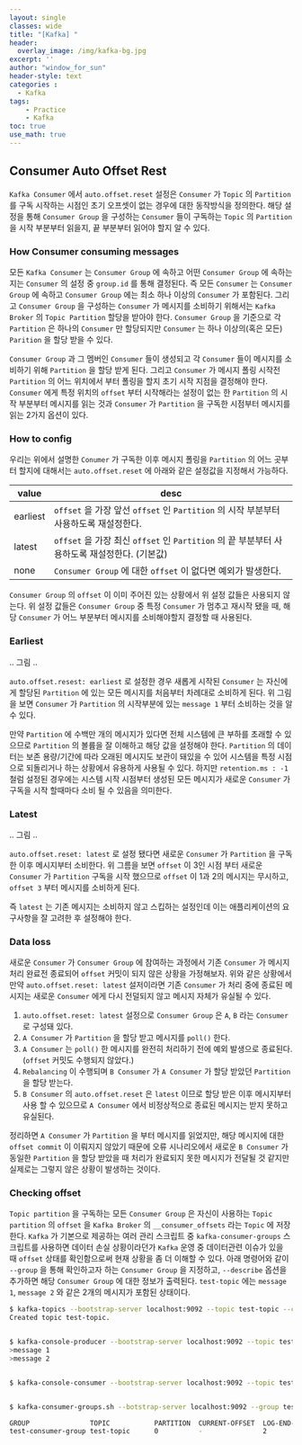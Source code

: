 ```yaml
--- 
layout: single
classes: wide
title: "[Kafka] "
header:
  overlay_image: /img/kafka-bg.jpg
excerpt: ''
author: "window_for_sun"
header-style: text
categories :
  - Kafka
tags:
    - Practice
    - Kafka
toc: true
use_math: true
---  
```


## Consumer Auto Offset Rest
`Kafka Consumer` 에서 `auto.offset.reset` 설정은 
`Consumer` 가 `Topic` 의 `Partition` 를 구독 시작하는 시점인 초기 오프셋이 없는 경우에 대한 동작방식을 정의한다. 
해당 설정을 통해 `Consumer Group` 을 구성하는 `Consumer` 들이 구독하는 `Topic` 의 `Partition` 을 시작 부분부터 읽을지, 
끝 부분부터 읽어야 할지 알 수 있다.  

### How Consumer consuming messages
모든 `Kafka Consumer` 는 `Consumer Group` 에 속하고 
어떤 `Consumer Group` 에 속하는지는 `Consumer` 의 설정 중 `group.id` 를 통해 결정된다. 
즉 모든 `Consumer` 는 `Consumer Group` 에 속하고 `Consumer Group` 에는 최소 하나 이상의 `Consumer` 가 포함된다. 
그리고 `Consumer Group` 을 구성하는 `Consumer` 가 메시지를 소비하기 위해서는 `Kafka Broker` 의 `Topic Partition` 할당을 받아야 한다. 
`Consumer Group` 을 기준으로 각 `Partition` 은 하나의 `Consumer` 만 할당되지만 `Consumer` 는 하나 이상의(혹은 모든) `Parition` 을 할당 받을 수 있다. 

`Consumer Group` 과 그 멤버인 `Consumer` 들이 생성되고 각 `Consumer` 들이 메시지를 소비하기 위해 `Partition` 을 할당 받게 된다. 
그리고 `Consumer` 가 메시지 폴링 시작전 `Partition` 의 어느 위치에서 부터 폴링을 할지 초기 시작 지점을 결정해야 한다. 
`Consumer` 에게 특정 위치의 `offset` 부터 시작해라는 설정이 없는 한 `Partition` 의 시작 부분부터 메시지를 읽는 것과 
`Consumer` 가 `Partition` 을 구독한 시점부터 메시지를 읽는 2가지 옵션이 있다.  

### How to config
우리는 위에서 설명한 `Conumer` 가 구독한 이후 메시지 폴링을 `Partition` 의 어느 곳부터 할지에 대해서는 
`auto.offset.reset` 에 아래와 같은 설정값을 지정해서 가능하다.  

value|desc
---|---
earliest|`offset` 을 가장 앞선 `offset` 인 `Partition` 의 시작 부분부터 사용하도록 재설정한다. 
latest|`offset` 을 가장 최신 `offset` 인 `Partition` 의 끝 부분부터 사용하도록 재설정한다. (기본값)
none|`Consumer Group` 에 대한 `offset` 이 없다면 예외가 발생한다. 

`Consumer Group` 의 `offset` 이 이미 주어진 있는 상황에서 위 설정 값들은 사용되지 않는다. 
위 설정 값들은 `Consumer Group` 중 특정 `Consumer` 가 멈추고 재시작 됐을 때, 
해당 `Consumer` 가 어느 부분부터 메시지를 소비해야할지 결정할 때 사용된다.  

### Earliest

.. 그림 ..

`auto.offset.resest: earliest` 로 설정한 경우 새롭게 시작된 `Consumer` 는 
자신에게 할당된 `Partition` 에 있는 모든 메시지를 처음부터 차례대로 소비하게 된다. 
위 그림을 보면 `Consumer` 가  `Partition` 의 시작부분에 있는 `message 1` 부터 소비하는 것을 알 수 있다.  

만약 `Partition` 에 수백만 개의 메시지가 있다면 전체 시스템에 큰 부하를 초래할 수 있으므로 `Partition` 의 볼륨을 잘 이해하고 해당 값을 설정해야 한다. 
`Partition` 의 데이터는 보존 용량/기간에 따라 오래된 메시지도 보관이 돼있을 수 있어 시스템을 특정 시점으로 되돌리거나 하는 상황에서 유용하게 사용될 수 있다. 
하지만 `retention.ms : -1` 철럼 설정된 경우에는 시스템 시작 시점부터 생성된 모든 메시지가 새로운 `Consumer` 가 구독을 시작 할때마다 소비 될 수 있음을 의미한다.  


### Latest

.. 그림 ..

`auto.offset.reset: latest` 로 설정 됐다면 새로운 `Consumer` 가 `Partition` 을 구독 한 이후 메시지부터 소비한다. 
위 그름을 보면 `offset` 이 3인 시점 부터 새로운 `Consumer` 가 `Partition` 구독을 시작 했으므로 `offset` 이 1과 2의 메시지는 무시하고, 
`offset 3` 부터 메시지를 소비하게 된다.  

즉 `latest` 는 기존 메시지는 소비하지 않고 스킵하는 설정인데 이는 애플리케이션의 요구사항을 잘 고려한 후 설정해야 한다.  

### Data loss
새로운 `Consumer` 가 `Consumer Group` 에 참여하는 과정에서 기존 `Consumer` 가 메시지 처리 완료전 종료되어 `offset` 커밋이 되지 않은 상황을 가정해보자. 
위와 같은 상황에서 만약 `auto.offset.reset: latest` 설저이라면 기존 `Consumer` 가 처리 중에 종료된 메시지는 새로운 `Consumer` 에게 다시 전덜되지 않고 
메시지 자체가 유실될 수 있다. 

1. `auto.offset.reset: latest` 설정으로 `Consumer Group` 은 `A`, `B` 라는 `Consumer` 로 구성돼 있다. 
2. `A Consumer` 가 `Partition` 을 할당 받고 메시지를 `poll()` 한다. 
3. `A Consumer` 는 `poll()` 한 메시지를 완전히 처리하기 전에 예외 발생으로 종료된다. (`offset` 커밋도 수행되지 않았다.)
4. `Rebalancing` 이 수행되며 `B Consumer` 가 `A Consumer` 가 할당 받았던 `Partition` 을 할당 받는다. 
5. `B Consumer` 의 `auto.offset.reset` 은 `latest` 이므로 할당 받은 이후 메시지부터 사용 할 수 있으므로 `A Consumer` 에서 비정상적으로 종료된 메시지는 받지 못하고 유실된다. 

정리하면 `A Consumer` 가 `Partition` 을 부터 메시지를 읽었지만, 해당 메시지에 대한 `offset commit` 이 이뤄지지 않았기 때문에 
오류 시나리오에서 새로운 `B Consumer` 가 동일한 `Partition` 을 할당 받았을 때 처리가 완료되지 못한 메시지가 전달될 것 같지만 실제로는 그렇지 않은 상황이 발생하는 것이다.  


### Checking offset
`Topic partition` 을 구독하는 모든 `Consumer Group` 은 자신이 사용하는 `Topic partition` 의 `offset` 을 `Kafka Broker` 의 `__consumer_offsets` 라는 `Topic` 에 저장한다. 
`Kafka` 가 기본으로 제공하는 여러 관리 스크립트 중 `kafka-consumer-groups` 스크립트를 사용하면 데이터 손실 상황이라던가 `Kafka` 운영 중 데이터관련 이슈가 있을 때 `offset` 상태를 확인함으로써 
현재 상황을 좀 더 이해할 수 있다. 
아래 명령어와 같이 `--group` 을 통해 확인하고자 하는 `Consumer Group` 을 지정하고, `--describe` 옵션을 추가하면 해당 `Consumer Group` 에 대한 정보가 출력된다. 
`test-topic` 에는 `message 1`, `message 2` 와 같은 2개의 메시지가 포함된 상태이다.  

```bash
$ kafka-topics --bootstrap-server localhost:9092 --topic test-topic --create --partitions 1
Created topic test-topic.


$ kafka-console-producer --bootstrap-server localhost:9092 --topic test-topic 
>message 1
>message 2


$ kafka-console-consumer --bootstrap-server localhost:9092 --topic test-topic --group test-consumer-group


$ kafka-consumer-groups.sh --botstrap-server localhost:9092 --group test-consumer-group --describe

GROUP               TOPIC           PARTITION  CURRENT-OFFSET  LOG-END-OFFSET  LAG             CONSUMER-ID                                                         HOST            CLIENT-ID
test-consumer-group test-topic      0          -               2               -               consumer-test-consumer-group-1-925d2211-0d76-404b-bd8e-adfd954abfd5 /               consumer-test-consumer-group-1
```  
